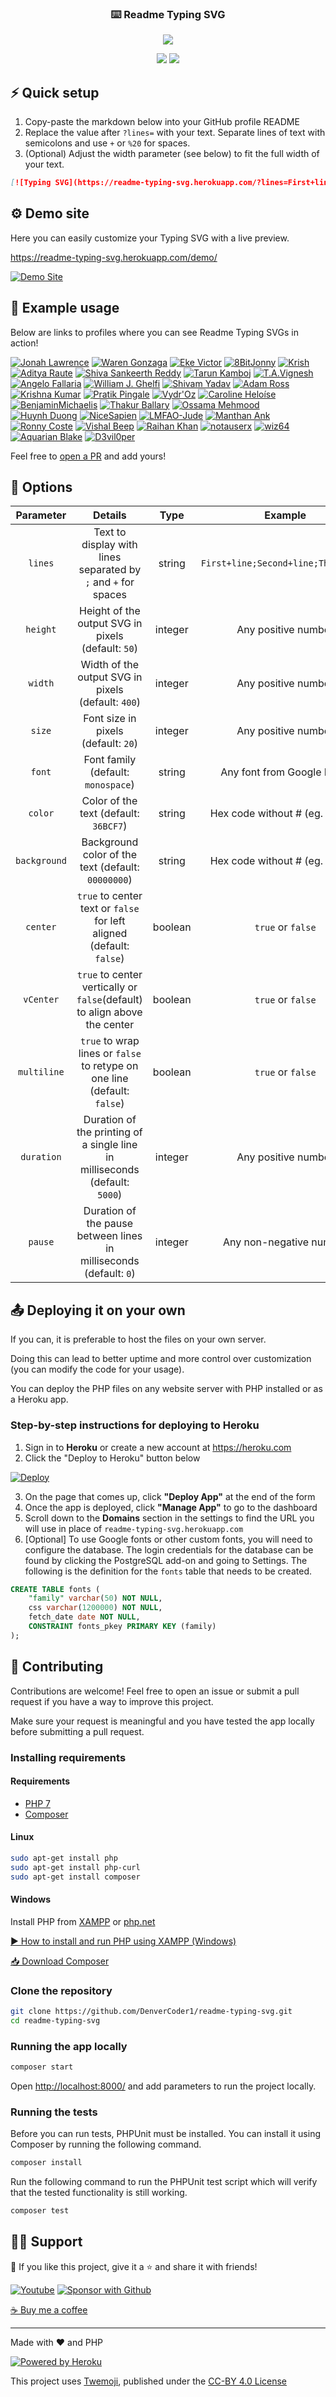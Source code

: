 <!-- markdownlint-disable MD033 MD041-->
<p align="center">
  <h3 align="center">⌨️ Readme Typing SVG</h3>
</p>

<p align="center">
  <img src="https://readme-typing-svg.herokuapp.com/?lines=Type+messages+everywhere!;Add+a+bio+to+your+profile!;Add+a+description+to+your+repo!;Make+your+readme+stand+out!&font=Fira%20Code&center=true&width=380&height=50&duration=4000&pause=1000">
</p>

<p align="center">
  <a href="https://github.com/search?q=extension%3Amd+%22readme+typing+svg+herokuapp%22&type=Code" alt="Users" title="Repo users">
    <img src="https://freshidea.com/jonah/app/github-search-results/readme-typing-svg/index.php"/></a>
  <a href="https://discord.gg/fPrdqh3Zfu" alt="Discord" title="Dev Pro Tips Discussion & Support Server">
    <img src="https://img.shields.io/discord/819650821314052106?color=7289DA&logo=discord&logoColor=white&style=for-the-badge"/></a>
</p>
<!-- markdownlint-enable MD033 -->

## ⚡ Quick setup

1. Copy-paste the markdown below into your GitHub profile README
2. Replace the value after `?lines=` with your text. Separate lines of text with semicolons and use `+` or `%20` for spaces.
3. (Optional) Adjust the width parameter (see below) to fit the full width of your text.

```md
[![Typing SVG](https://readme-typing-svg.herokuapp.com/?lines=First+line+of+text;Second+line+of+text)](https://git.io/typing-svg)
```

## ⚙ Demo site

Here you can easily customize your Typing SVG with a live preview.

<https://readme-typing-svg.herokuapp.com/demo/>

[![Demo Site](https://user-images.githubusercontent.com/20955511/183703055-42ec8754-d84c-414f-8132-a02974224aa1.gif "Demo Site")](https://readme-typing-svg.herokuapp.com/demo/)

## 🚀 Example usage

Below are links to profiles where you can see Readme Typing SVGs in action!

[![Jonah Lawrence](https://github.com/DenverCoder1.png?size=60)](https://github.com/DenverCoder1)
[![Waren Gonzaga](https://github.com/warengonzaga.png?size=60)](https://github.com/warengonzaga)
[![Eke Victor](https://github.com/Evavic44.png?size=60)](https://github.com/Evavic44)
[![8BitJonny](https://github.com/8BitJonny.png?size=60)](https://github.com/8BitJonny)
[![Krish](https://github.com/krishdevdb.png?size=60)](https://github.com/krishdevdb)
[![Aditya Raute](https://github.com/adityaraute.png?size=60)](https://github.com/adityaraute)
[![Shiva Sankeerth Reddy](https://github.com/ShivaSankeerth.png?size=60)](https://github.com/ShivaSankeerth)
[![Tarun Kamboj](https://github.com/Tarun-Kamboj.png?size=60)](https://github.com/Tarun-Kamboj)
[![T.A.Vignesh](https://github.com/tavignesh.png?size=60)](https://github.com/tavignesh)
[![Angelo Fallaria](https://github.com/angelofallars.png?size=60)](https://github.com/angelofallars)
[![William J. Ghelfi](https://github.com/trumbitta.png?size=60)](https://github.com/trumbitta)
[![Shivam Yadav](https://github.com/sudoshivam.png?size=60)](https://github.com/sudoshivam)
[![Adam Ross](https://github.com/R055A.png?size=60)](https://github.com/R055A)
[![Krishna Kumar](https://github.com/Krishnapro.png?size=60)](https://github.com/Krishnapro)
[![Pratik Pingale](https://github.com/PROxZIMA.png?size=60)](https://github.com/PROxZIMA)
[![Vydr'Oz](https://github.com/VydrOz.png?size=60)](https://github.com/VydrOz)
[![Caroline Heloíse](https://github.com/Carol42.png?size=60)](https://github.com/Carol42)
[![BenjaminMichaelis](https://github.com/BenjaminMichaelis.png?size=60)](https://github.com/BenjaminMichaelis)
[![Thakur Ballary](https://github.com/thakurballary.png?size=60)](https://github.com/thakurballary)
[![Ossama Mehmood](https://github.com/ossamamehmood.png?size=60)](https://github.com/ossamamehmood)
[![Huynh Duong](https://github.com/betty2310.png?size=60)](https://github.com/betty2310)
[![NiceSapien](https://github.com/nicesapien.png?size=60)](https://github.com/nicesapien)
[![LMFAO-Jude](https://github.com/lmfao-jude.png?size=60)](https://github.com/lmfao-jude)
[![Manthan Ank](https://github.com/manthanank.png?size=60)](https://github.com/manthanank)
[![Ronny Coste](https://github.com/lertsoft.png?size=60)](https://github.com/lertsoft)
[![Vishal Beep](https://github.com/vishal-beep136.png?size=60)](https://github.com/Vishal-beep136)
[![Raihan Khan](https://github.com/raihankhan.png?size=60)](https://github.com/raihankhan)
[![notauserx](https://github.com/notauserx.png?size=60)](https://github.com/notauserx)
[![wiz64](https://github.com/wiz64.png?size=60)](https://github.com/wiz64)
[![Aquarian Blake](https://github.com/Aquarius-blake.png?size=60)](https://github.com/Aquarius-blake)
[![D3vil0per](https://github.com/D3vil0per.png?size=60)](https://github.com/D3vil0per)

Feel free to [open a PR](https://github.com/DenverCoder1/readme-typing-svg/issues/21#issue-870549556) and add yours!

## 🔧 Options

|  Parameter   |                                   Details                                   |  Type   |               Example               |
| :----------: | :-------------------------------------------------------------------------: | :-----: | :---------------------------------: |
|   `lines`    |       Text to display with lines separated by `;` and `+` for spaces        | string  | `First+line;Second+line;Third+line` |
|   `height`   |             Height of the output SVG in pixels (default: `50`)              | integer |         Any positive number         |
|   `width`    |             Width of the output SVG in pixels (default: `400`)              | integer |         Any positive number         |
|    `size`    |                     Font size in pixels (default: `20`)                     | integer |         Any positive number         |
|    `font`    |                     Font family (default: `monospace`)                      | string  |     Any font from Google Fonts      |
|   `color`    |                    Color of the text (default: `36BCF7`)                    | string  |  Hex code without # (eg. `F724A9`)  |
| `background` |             Background color of the text (default: `00000000`)              | string  |  Hex code without # (eg. `FEFF4C`)  |
|   `center`   |    `true` to center text or `false` for left aligned (default: `false`)     | boolean |          `true` or `false`          |
|  `vCenter`   |  `true` to center vertically or `false`(default) to align above the center  | boolean |          `true` or `false`          |
| `multiline`  |  `true` to wrap lines or `false` to retype on one line (default: `false`)   | boolean |          `true` or `false`          |
|  `duration`  | Duration of the printing of a single line in milliseconds (default: `5000`) | integer |         Any positive number         |
|   `pause`    |     Duration of the pause between lines in milliseconds (default: `0`)      | integer |       Any non-negative number       |

## 📤 Deploying it on your own

If you can, it is preferable to host the files on your own server.

Doing this can lead to better uptime and more control over customization (you can modify the code for your usage).

You can deploy the PHP files on any website server with PHP installed or as a Heroku app.

### Step-by-step instructions for deploying to Heroku

1. Sign in to **Heroku** or create a new account at <https://heroku.com>
2. Click the "Deploy to Heroku" button below

[![Deploy](https://www.herokucdn.com/deploy/button.svg "Deploy to Heroku")](https://heroku.com/deploy?template=https://github.com/DenverCoder1/readme-typing-svg/tree/main)

3. On the page that comes up, click **"Deploy App"** at the end of the form
4. Once the app is deployed, click **"Manage App"** to go to the dashboard
5. Scroll down to the **Domains** section in the settings to find the URL you will use in place of `readme-typing-svg.herokuapp.com`
6. [Optional] To use Google fonts or other custom fonts, you will need to configure the database. The login credentials for the database can be found by clicking the PostgreSQL add-on and going to Settings. The following is the definition for the `fonts` table that needs to be created.

```sql
CREATE TABLE fonts (
	"family" varchar(50) NOT NULL,
	css varchar(1200000) NOT NULL,
	fetch_date date NOT NULL,
	CONSTRAINT fonts_pkey PRIMARY KEY (family)
);
```

## 🤗 Contributing

Contributions are welcome! Feel free to open an issue or submit a pull request if you have a way to improve this project.

Make sure your request is meaningful and you have tested the app locally before submitting a pull request.

### Installing requirements

#### Requirements

-   [PHP 7](https://www.apachefriends.org/index.html)
-   [Composer](https://getcomposer.org)

#### Linux

```bash
sudo apt-get install php
sudo apt-get install php-curl
sudo apt-get install composer
```

#### Windows

Install PHP from [XAMPP](https://www.apachefriends.org/index.html) or [php.net](https://windows.php.net/download)

[▶ How to install and run PHP using XAMPP (Windows)](https://www.youtube.com/watch?v=K-qXW9ymeYQ)

[📥 Download Composer](https://getcomposer.org/download/)

### Clone the repository

```bash
git clone https://github.com/DenverCoder1/readme-typing-svg.git
cd readme-typing-svg
```

### Running the app locally

```bash
composer start
```

Open <http://localhost:8000/> and add parameters to run the project locally.

### Running the tests

Before you can run tests, PHPUnit must be installed. You can install it using Composer by running the following command.

```bash
composer install
```

Run the following command to run the PHPUnit test script which will verify that the tested functionality is still working.

```bash
composer test
```

## 🙋‍♂️ Support

💙 If you like this project, give it a ⭐ and share it with friends!

<!-- markdownlint-disable MD033 -->
<p align="left">
  <a href="https://www.youtube.com/channel/UCipSxT7a3rn81vGLw9lqRkg?sub_confirmation=1"><img alt="Youtube" title="Youtube" src="https://img.shields.io/badge/-Subscribe-red?style=for-the-badge&logo=youtube&logoColor=white"/></a>
  <a href="https://github.com/sponsors/DenverCoder1"><img alt="Sponsor with Github" title="Sponsor with Github" src="https://img.shields.io/badge/-Sponsor-ea4aaa?style=for-the-badge&logo=github&logoColor=white"/></a>
</p>
<!-- markdownlint-enable MD033 -->

[☕ Buy me a coffee](https://ko-fi.com/jlawrence)

---

Made with ❤️ and PHP

<!-- markdownlint-disable MD033 -->

<a href="https://heroku.com/"><img alt="Powered by Heroku" title="Powered by Heroku" src="https://img.shields.io/badge/-Powered%20by%20Heroku-6567a5?style=for-the-badge&logo=heroku&logoColor=white"/></a>

<!-- markdownlint-enable MD033 -->

This project uses [Twemoji](https://github.com/twitter/twemoji), published under the [CC-BY 4.0 License](https://creativecommons.org/licenses/by/4.0/)
